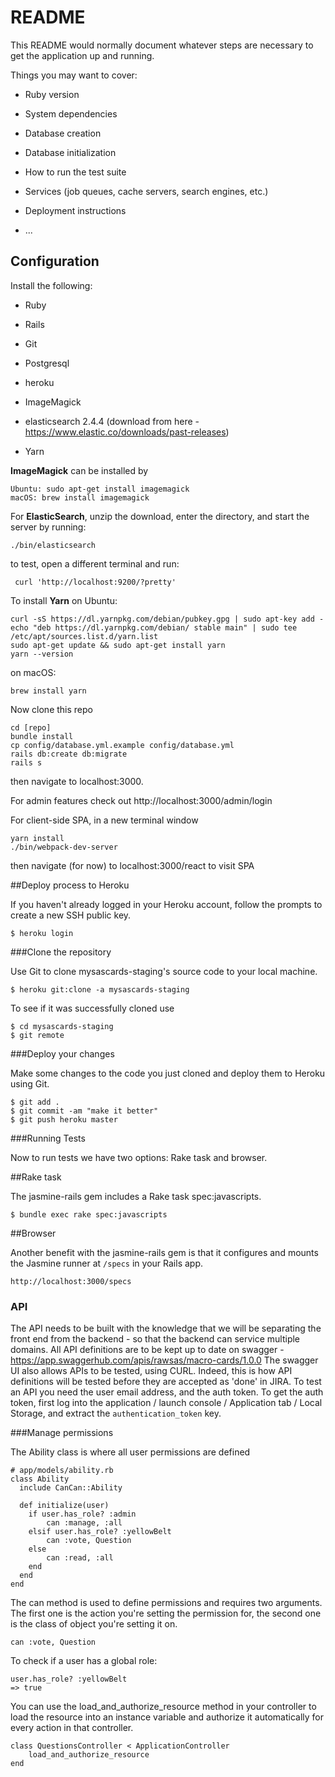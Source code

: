 # README

This README would normally document whatever steps are necessary to get the
application up and running.

Things you may want to cover:

* Ruby version

* System dependencies

* Database creation

* Database initialization

* How to run the test suite

* Services (job queues, cache servers, search engines, etc.)

* Deployment instructions

* ...


## Configuration

Install the following:

 * Ruby

 * Rails

 * Git

 * Postgresql

 * heroku

 * ImageMagick

 * elasticsearch 2.4.4 (download from here - https://www.elastic.co/downloads/past-releases)

 * Yarn

**ImageMagick** can be installed by

    Ubuntu: sudo apt-get install imagemagick
    macOS: brew install imagemagick

For **ElasticSearch**, unzip the download, enter the directory, and start the server by running:

    ./bin/elasticsearch

to test, open a different terminal and run:

     curl 'http://localhost:9200/?pretty'

To install **Yarn**
on Ubuntu:

    curl -sS https://dl.yarnpkg.com/debian/pubkey.gpg | sudo apt-key add -
    echo "deb https://dl.yarnpkg.com/debian/ stable main" | sudo tee /etc/apt/sources.list.d/yarn.list
    sudo apt-get update && sudo apt-get install yarn
    yarn --version

on macOS:

    brew install yarn


Now clone this repo

    cd [repo]
    bundle install
    cp config/database.yml.example config/database.yml
    rails db:create db:migrate
    rails s

then navigate to localhost:3000.

For admin features check out http://localhost:3000/admin/login

For client-side SPA, in a new terminal window

    yarn install
    ./bin/webpack-dev-server

then navigate (for now) to localhost:3000/react to visit SPA

##Deploy process to Heroku

If you haven't already logged in your Heroku account, follow the prompts to create a new SSH public key.

	$ heroku login

###Clone the repository

Use Git to clone mysascards-staging's source code to your local machine.

	$ heroku git:clone -a mysascards-staging

To see if it was successfully cloned use

    $ cd mysascards-staging
	$ git remote

###Deploy your changes

Make some changes to the code you just cloned and deploy them to Heroku using Git.

	$ git add .
	$ git commit -am "make it better"
	$ git push heroku master

###Running Tests

Now to run tests we have two options: Rake task and browser.

##Rake task

The jasmine-rails gem includes a Rake task spec:javascripts.

    $ bundle exec rake spec:javascripts

##Browser

Another benefit with the jasmine-rails gem is that it configures and mounts the Jasmine runner at `/specs` in your Rails app.

    http://localhost:3000/specs


### API

The API needs to be built with the knowledge that we will be separating the front end from the backend - so that the backend can service multiple domains.  All API definitions are to be kept up to date on swagger - https://app.swaggerhub.com/apis/rawsas/macro-cards/1.0.0
The swagger UI also allows APIs to be tested, using CURL.  Indeed, this is how API definitions will be tested before they are accepted as 'done' in JIRA.  To test an API you need the user email address, and the auth token.  To get the auth token, first log into the application / launch console / Application tab / Local Storage, and extract the `authentication_token` key.

###Manage permissions

The Ability class is where all user permissions are defined
    
    # app/models/ability.rb
    class Ability
      include CanCan::Ability

      def initialize(user)
        if user.has_role? :admin
            can :manage, :all
        elsif user.has_role? :yellowBelt
            can :vote, Question
        else
            can :read, :all
        end
      end
    end

The can method is used to define permissions and requires two arguments. The first one is the action you're setting the permission for, the second one is the class of object you're setting it on.

    can :vote, Question

To check if a user has a global role:

    user.has_role? :yellowBelt
    => true

You can use the load_and_authorize_resource method in your controller to load the resource into an instance variable and authorize it automatically for every action in that controller.
    
    class QuestionsController < ApplicationController
        load_and_authorize_resource
    end
